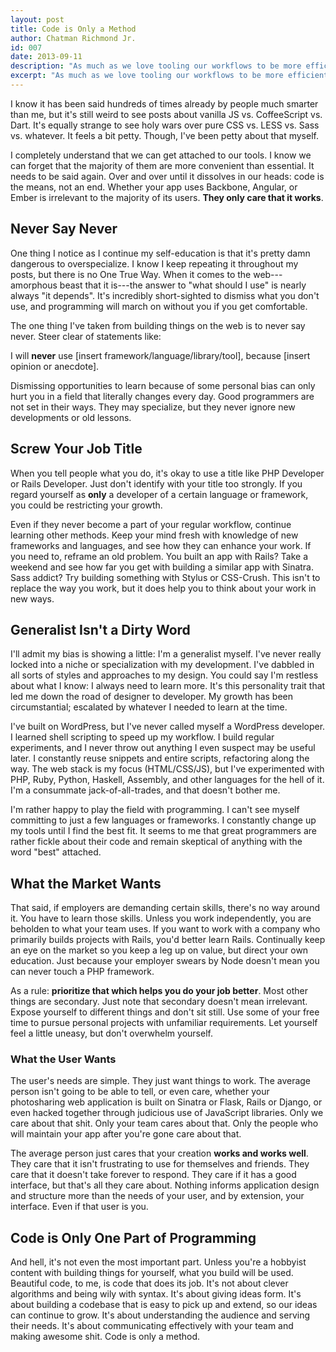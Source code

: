 ```yaml
---
layout: post
title: Code is Only a Method
author: Chatman Richmond Jr.
id: 007
date: 2013-09-11
description: "As much as we love tooling our workflows to be more efficient, it's easy to forget sometimes that they are just tools. This includes the code itself."
excerpt: "As much as we love tooling our workflows to be more efficient, it's easy to forget sometimes that they are just tools. This includes the code itself."
---
```


I know it has been said hundreds of times already by people much smarter than me, but it's still weird to see posts about vanilla JS vs. CoffeeScript vs. Dart. It's equally strange to see holy wars over pure CSS vs. LESS vs. Sass vs. whatever. It feels a bit petty. Though, I've been petty about that myself.





I completely understand that we can get attached to our tools. I know we can forget that the majority of them are more convenient than essential. It needs to be said again. Over and over until it dissolves in our heads: code is the means, not an end. Whether your app uses Backbone, Angular, or Ember is irrelevant to the majority of its users. **They only care that it works**.





## Never Say Never





One thing I notice as I continue my self-education is that it's pretty damn dangerous to overspecialize. I know I keep repeating it throughout my posts, but there is no One True Way. When it comes to the web---amorphous beast that it is---the answer to "what should I use" is nearly always "it depends". It's incredibly short-sighted to dismiss what you don't use, and programming will march on without you if you get comfortable.





The one thing I've taken from building things on the web is to never say never. Steer clear of statements like:





> 
  I will **never** use [insert framework/language/library/tool], because [insert opinion or anecdote].






Dismissing opportunities to learn because of some personal bias can only hurt you in a field that literally changes every day. Good programmers are not set in their ways. They may specialize, but they never ignore new developments or old lessons.





## Screw Your Job Title





When you tell people what you do, it's okay to use a title like PHP Developer or Rails Developer. Just don't identify with your title too strongly. If you regard yourself as **only** a developer of a certain language or framework, you could be restricting your growth.





Even if they never become a part of your regular workflow, continue learning other methods. Keep your mind fresh with knowledge of new frameworks and languages, and see how they can enhance your work. If you need to, reframe an old problem. You built an app with Rails? Take a weekend and see how far you get with building a similar app with Sinatra. Sass addict? Try building something with Stylus or CSS-Crush. This isn't to replace the way you work, but it does help you to think about your work in new ways.





## Generalist Isn't a Dirty Word





I'll admit my bias is showing a little: I'm a generalist myself. I've never really locked into a niche or specialization with my development. I've dabbled in all sorts of styles and approaches to my design. You could say I'm restless about what I know: I always need to learn more. It's this personality trait that led me down the road of designer to developer. My growth has been circumstantial; escalated by whatever I needed to learn at the time.





I've built on WordPress, but I've never called myself a WordPress developer. I learned shell scripting to speed up my workflow. I build regular experiments, and I never throw out anything I even suspect may be useful later. I constantly reuse snippets and entire scripts, refactoring along the way. The web stack is my focus (HTML/CSS/JS), but I've experimented with PHP, Ruby, Python, Haskell, Assembly, and other languages for the hell of it. I'm a consummate jack-of-all-trades, and that doesn't bother me.





I'm rather happy to play the field with programming. I can't see myself committing to just a few languages or frameworks. I constantly change up my tools until I find the best fit. It seems to me that great programmers are rather fickle about their code and remain skeptical of anything with the word "best" attached.





## What the Market Wants





That said, if employers are demanding certain skills, there's no way around it. You have to learn those skills. Unless you work independently, you are beholden to what your team uses. If you want to work with a company who primarily builds projects with Rails, you'd better learn Rails. Continually keep an eye on the market so you keep a leg up on value, but direct your own education. Just because your employer swears by Node doesn't mean you can never touch a PHP framework.





As a rule: **prioritize that which helps you do your job better**. Most other things are secondary. Just note that secondary doesn't mean irrelevant. Expose yourself to different things and don't sit still. Use some of your free time to pursue personal projects with unfamiliar requirements. Let yourself feel a little uneasy, but don't overwhelm yourself.





### What the User Wants





The user's needs are simple. They just want things to work. The average person isn't going to be able to tell, or even care, whether your photosharing web application is built on Sinatra or Flask, Rails or Django, or even hacked together through judicious use of JavaScript libraries. Only we care about that shit. Only your team cares about that. Only the people who will maintain your app after you're gone care about that.





The average person just cares that your creation **works and works well**. They care that it isn't frustrating to use for themselves and friends. They care that it doesn't take forever to respond. They care if it has a good interface, but that's all they care about. Nothing informs application design and structure more than the needs of your user, and by extension, your interface. Even if that user is you.





## Code is Only One Part of Programming





And hell, it's not even the most important part. Unless you're a hobbyist content with building things for yourself, what you build will be used. Beautiful code, to me, is code that does its job. It's not about clever algorithms and being wily with syntax. It's about giving ideas form. It's about building a codebase that is easy to pick up and extend, so our ideas can continue to grow. It's about understanding the audience and serving their needs. It's about communicating effectively with your team and making awesome shit. Code is only a method.



